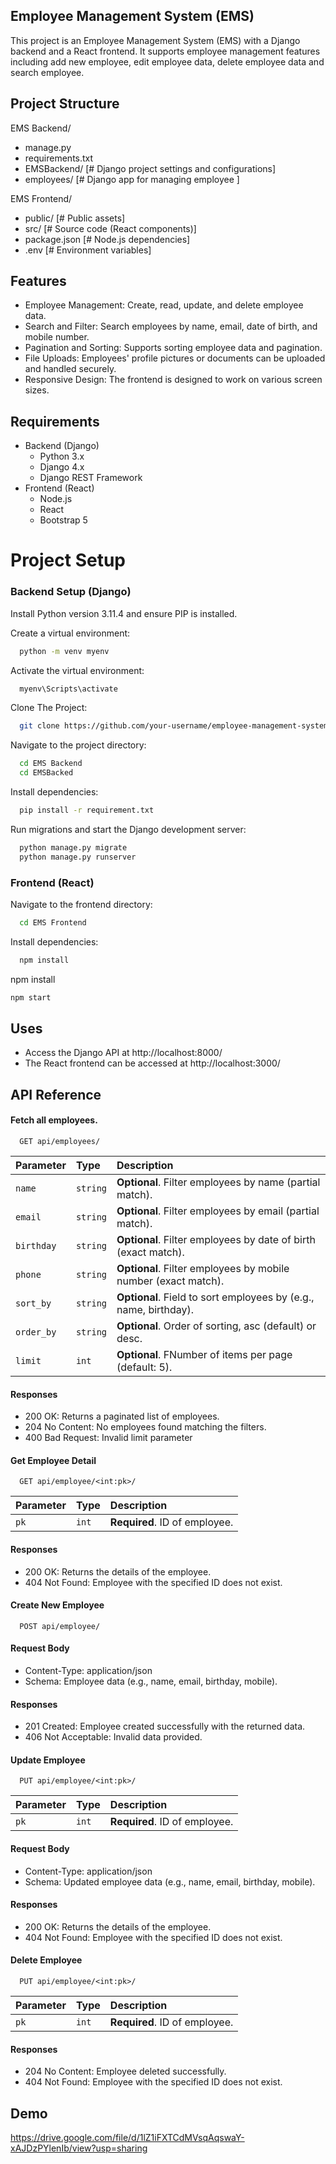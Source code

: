 
## Employee Management System (EMS)

This project is an Employee Management System (EMS) with a Django backend and a React frontend. It supports employee management features including add new employee, edit employee data, delete employee data and search employee.

## Project Structure

EMS Backend/

- manage.py
- requirements.txt
- EMSBackend/  [# Django project settings and configurations]
- employees/   [# Django app for managing employee ]

EMS Frontend/
- public/       [# Public assets]
- src/          [# Source code (React components)]
- package.json  [# Node.js dependencies]
- .env          [# Environment variables]


## Features

- Employee Management: Create, read, update, and delete employee data.
- Search and Filter: Search employees by name, email, date of birth, and mobile number.
- Pagination and Sorting: Supports sorting employee data and pagination.
- File Uploads: Employees' profile pictures or documents can be uploaded and handled securely.
- Responsive Design: The frontend is designed to work on various screen sizes.

## Requirements
- Backend (Django)
  - Python 3.x
  - Django 4.x
  - Django REST Framework
- Frontend (React)
  - Node.js
  - React
  - Bootstrap 5


# Project Setup

### Backend Setup (Django)

Install Python version 3.11.4 and ensure PIP is installed.

Create a virtual environment:

```bash
  python -m venv myenv
```
Activate the virtual environment: 

```bash
  myenv\Scripts\activate
```

Clone The Project: 

```bash
  git clone https://github.com/your-username/employee-management-system.git

```

Navigate to the project directory: 

```bash
  cd EMS Backend
  cd EMSBacked
```
Install dependencies:
```bash
  pip install -r requirement.txt
```

Run migrations and start the Django development server:
```bash
  python manage.py migrate
  python manage.py runserver
```

### Frontend (React)

Navigate to the frontend directory:

```bash
  cd EMS Frontend
```
Install dependencies:

```bash
  npm install
```

npm install 

```bash
npm start
```
## Uses
- Access the Django API at http://localhost:8000/
- The React frontend can be accessed at http://localhost:3000/


## API Reference

#### Fetch all employees.

```http
  GET api/employees/
```
| Parameter | Type     | Description                       |
| :-------- | :------- | :-------------------------------- |
| `name`      | `string` | **Optional**. Filter employees by name (partial match). |
| `email`      | `string` | **Optional**. Filter employees by email (partial match). |
| `birthday`      | `string` | **Optional**. Filter employees by date of birth (exact match). |
| `phone`      | `string` | **Optional**. Filter employees by mobile number (exact match). |
| `sort_by`      | `string` | **Optional**. Field to sort employees by (e.g., name, birthday). |
| `order_by`      | `string` | **Optional**. Order of sorting, asc (default) or desc. |
| `limit`      | `int` | **Optional**. FNumber of items per page (default: 5). |


#### Responses
- 200 OK: Returns a paginated list of employees.
- 204 No Content: No employees found matching the filters.
- 400 Bad Request: Invalid limit parameter

#### Get Employee Detail

```http
  GET api/employee/<int:pk>/
```

| Parameter | Type     | Description                       |
| :-------- | :------- | :-------------------------------- |
| `pk`      | `int` | **Required**. ID of employee. |

#### Responses
- 200 OK: Returns the details of the employee.
- 404 Not Found: Employee with the specified ID does not exist.


#### Create New Employee

```http
  POST api/employee/
```
#### Request Body
- Content-Type: application/json
- Schema: Employee data (e.g., name, email, birthday, mobile).
#### Responses
- 201 Created: Employee created successfully with the returned data.
- 406 Not Acceptable: Invalid data provided.


#### Update Employee
```http
  PUT api/employee/<int:pk>/
```

| Parameter | Type     | Description                       |
| :-------- | :------- | :-------------------------------- |
| `pk`      | `int` | **Required**. ID of employee. |

#### Request Body
- Content-Type: application/json
- Schema: Updated employee data (e.g., name, email, birthday, mobile).

#### Responses
- 200 OK: Returns the details of the employee.
- 404 Not Found: Employee with the specified ID does not exist.

#### Delete Employee
```http
  PUT api/employee/<int:pk>/
```

| Parameter | Type     | Description                       |
| :-------- | :------- | :-------------------------------- |
| `pk`      | `int` | **Required**. ID of employee. |

#### Responses
- 204 No Content: Employee deleted successfully.
- 404 Not Found: Employee with the specified ID does not exist.

## Demo

https://drive.google.com/file/d/1lZ1iFXTCdMVsqAqswaY-xAJDzPYlenIb/view?usp=sharing
